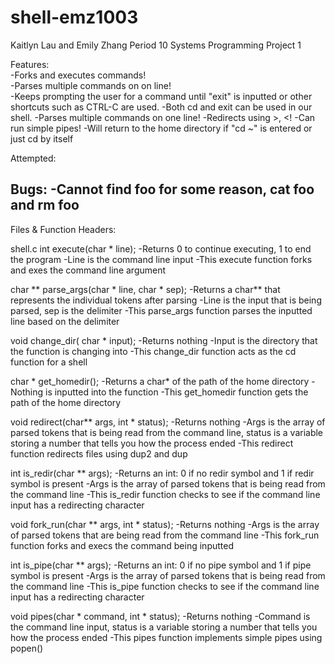 # shell-emz1003

Kaitlyn Lau and Emily Zhang Period 10
Systems Programming Project 1

Features: <br />
  -Forks and executes commands!  <br />
  -Parses multiple commands on on line! <br />
  -Keeps prompting the user for a command until "exit" is inputted or other shortcuts such as CTRL-C are used.
  -Both cd and exit can be used in our shell.
  -Parses multiple commands on one line!
  -Redirects using >, <!
  -Can run simple pipes!
  -Will return to the home directory if "cd ~" is entered or just cd by itself

Attempted:

Bugs:
  -Cannot find foo for some reason, cat foo and rm foo
  -

Files & Function Headers:

shell.c
  int execute(char * line);
    -Returns 0 to continue executing, 1 to end the program
    -Line is the command line input
    -This execute function forks and exes the command line argument

  char ** parse_args(char * line, char * sep);
    -Returns a char** that represents the individual tokens after parsing
    -Line is the input that is being parsed, sep is the delimiter
    -This parse_args function parses the inputted line based on the delimiter

  void change_dir( char * input);
    -Returns nothing
    -Input is the directory that the function is changing into
    -This change_dir function acts as the cd function for a shell

  char * get_homedir();
    -Returns a char* of the path of the home directory
    -Nothing is inputted into the function
    -This get_homedir function gets the path of the home directory

  void redirect(char** args, int * status);
    -Returns nothing
    -Args is the array of parsed tokens that is being read from the command line, status is a variable storing a number that tells you how the process ended
    -This redirect function redirects files using dup2 and dup

  int is_redir(char ** args);
    -Returns an int: 0 if no redir symbol and 1 if redir symbol is present
    -Args is the array of parsed tokens that is being read from the command line
    -This is_redir function checks to see if the command line input has a redirecting character

  void fork_run(char ** args, int * status);
    -Returns nothing
    -Args is the array of parsed tokens that are being read from the command line
    -This fork_run function forks and execs the command being inputted

  int is_pipe(char ** args);
    -Returns an int: 0 if no pipe symbol and 1 if pipe symbol is present
    -Args is the array of parsed tokens that is being read from the command line
    -This is_pipe function checks to see if the command line input has a redirecting character

  void pipes(char * command, int * status);
    -Returns nothing
    -Command is the command line input, status is a variable storing a number that tells you how the process ended
    -This pipes function implements simple pipes using popen()

